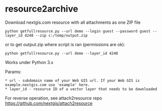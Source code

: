 # resource2archive
Download nextgis.com resource with all attachments as one ZIP file

    python getfullresource.py --url demo --login guest --password guest --layer_id 4248 --zip c:/temp/output.zip
    
or to get output.zip where script is ran (permissions are ok):

    python getfullresource.py --url demo --layer_id 4248

Works under Python 3.x

Params:

    * url - subdomain name of your Web GIS url. If your Web GIS is example.nextgis.com use 'example' here.
    * layer_id - resource ID of a vector layer that needs to be downloaded
    
    
For reverse operation, see attach2resource repo https://github.com/nextgis/attach2resource
